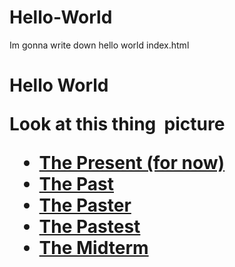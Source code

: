 # Hello-World
Im gonna write down hello world
index.html
<!doctype html>
<h1> Hello World
<p> Look at this thing
<img> picture
<ul><li><a href="Exercise04.html" alt="Fourth experiment">The Present (for now)</a></li>
<li><a href="Exercise03.html" alt="Previous version of this website">The Past</a></li>
            <li><a href="Exercise02.html" alt="Previous version of this website sooner back">The Paster</a></li>
            <li><a href="README.md" alt="First version of this website">The Pastest</a></li>
            <li><a href="Midterm.html" alt="Something entirely different">The Midterm</a></li></ul>
